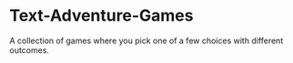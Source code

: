 # Text-Adventure-Games
A collection of games where you pick one of a few choices with different outcomes.

